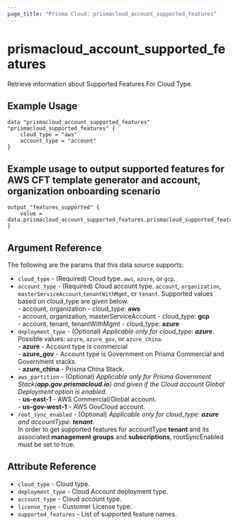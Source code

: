 ```yaml
---
page_title: "Prisma Cloud: prismacloud_account_supported_features"
---
```


# prismacloud_account_supported_features

Retrieve information about Supported Features For Cloud Type.

## Example Usage

```hcl
data "prismacloud_account_supported_features" "prismacloud_supported_features" {
    cloud_type = "aws"
    account_type = "account"
}
```

## Example usage to output supported features for AWS CFT template generator and account, organization onboarding scenario

```hcl
output "features_supported" {
    value = data.prismacloud_account_supported_features.prismacloud_supported_features.supported_features
}
```

## Argument Reference

The following are the params that this data source supports:

* `cloud_type` - (Required) Cloud type. `aws`, `azure`, or `gcp`.
* `account_type` - (Required) Cloud account type. `account`, `organization`, `masterServiceAccount`,`tenantWithMgmt`, or `tenant`. Supported values based on cloud_type are given below. <br /> - account, organization - cloud_type: **aws**<br /> - account, organization, masterServiceAccount - cloud_type: **gcp** <br /> - account, tenant, tenantWithMgmt  - cloud_type: **azure**
* `deployment_type` - (Optional) *Applicable only for cloud_type: **azure***. Possible values: `azure`, `azure_gov`, or `azure_china`. <br /> - **azure** -  Account type is commercial<br /> - **azure_gov** - Account type is Government on Prisma Commercial and Government stacks.<br /> - **azure_china** - Prisma China Stack.
* `aws_partition` - (Optional) *Applicable only for Prisma Government Stack(**app.gov.prismacloud.io**) and given if the Cloud account Global Deployment option is enabled.<br />* - **us-east-1** -  AWS Commercial/Global account.<br /> - **us-gov-west-1** - AWS GovCloud account.
* `root_sync_enabled` - (Optional) *Applicable only for cloud_type: **azure** and accountType: **tenant***.<br />  In order to get supported features for accountType **tenant** and its associated **management groups** and **subscriptions**, rootSyncEnabled must be set to true.

## Attribute Reference

* `cloud_type` -  Cloud type.
* `deployment_type` - Cloud Account deployment type.
* `account_type` - Cloud account type.
* `license_type` - Customer License type.
* `supported_features` - List of supported feature names.